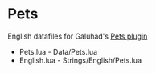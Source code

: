 # Pets

English datafiles for Galuhad's [Pets plugin](https://www.lotrointerface.com/downloads/info880-Pets.html)

* Pets.lua - Data/Pets.lua
* English.lua - Strings/English/Pets.lua
